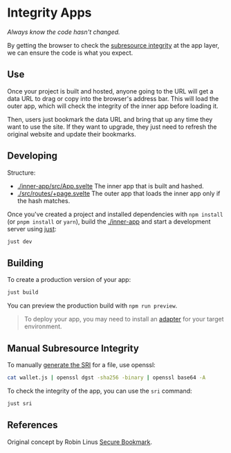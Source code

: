 # Integrity Apps

_Always know the code hasn't changed._

By getting the browser to check the [subresource integrity](https://developer.mozilla.org/en-US/docs/Web/Security/Subresource_Integrity) at the app layer, we can ensure the code is what you expect. 

## Use

Once your project is built and hosted, anyone going to the URL will get a data URL to drag or copy into the browser's address bar. This will load the outer app, which will check the integrity of the inner app before loading it.

Then, users just bookmark the data URL and bring that up any time they want to use the site. If they want to upgrade, they just need to refresh the original website and update their bookmarks.

## Developing

Structure:

- [./inner-app/src/App.svelte](./wallet/src/App.svelte) The inner app that is built and hashed.
- [./src/routes/+page.svelte](./src/routes/+page.svelte) The outer app that loads the inner app only if the hash matches.

Once you've created a project and installed dependencies with `npm install` (or `pnpm install` or `yarn`), build the [./inner-app](./inner-app/) and start a development server using [just](https://just.systems/man/en/):

```bash
just dev
```

## Building

To create a production version of your app:

```bash
just build
```

You can preview the production build with `npm run preview`.

> To deploy your app, you may need to install an [adapter](https://kit.svelte.dev/docs/adapters) for your target environment.

## Manual Subresource Integrity

To manually [generate the SRI](https://developer.mozilla.org/en-US/docs/Web/Security/Subresource_Integrity#tools_for_generating_sri_hashes) for a file, use openssl:

```bash
cat wallet.js | openssl dgst -sha256 -binary | openssl base64 -A
```

To check the integrity of the app, you can use the `sri` command:

```bash
just sri
```

## References

Original concept by Robin Linus [Secure Bookmark](https://github.com/coins/secure-bookmark).
